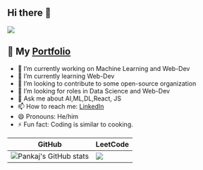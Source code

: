 ## Hi there 👋
![](https://komarev.com/ghpvc/?username=pankajsingh016&color=blueviolet)

<!-- **pankajsingh016/pankajsingh016** is a ✨ _special_ ✨ repository because its `README.md` (this file) appears on your GitHub profile. -->

<!-- Here are some ideas to get you started: -->
## :notebook_with_decorative_cover: My [Portfolio](https://cream-individual-749.notion.site/Pankaj-Singh-Kanyal-16ee7b460f3e80528128d84f41fe2e96)
- 🔭 I’m currently working on Machine Learning and Web-Dev
- 🌱 I’m currently learning Web-Dev
- 👯 I’m looking to contribute to some open-source organization
- 🤔 I’m looking for roles in Data Science and Web-Dev
- 💬 Ask me about AI,ML,DL,React, JS
- 📫 How to reach me: [LinkedIn](https://www.linkedin.com/in/pankaj-kanyal-2060291b2/)
- 😄 Pronouns: He/him
- ⚡ Fun fact: Coding is similar to cooking.

|GitHub|LeetCode|
|---|---|
|![Pankaj's GitHub stats](https://github-readme-stats-pankaj-singh-kanyals-projects.vercel.app/api?username=pankajsingh016)|![](https://leetcard.jacoblin.cool/pankajsinghkanyal016)|

  

